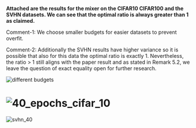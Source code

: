 **Attached are the results for the mixer on the CIFAR10 CIFAR100 and the SVHN datasets. We can see that the optimal ratio is always greater than 1 as claimed.**

Comment-1: We choose smaller budgets for easier datasets to prevent overfit. 

Comment-2: Additionally the SVHN results have higher variance so it is possible that also for this data the optimal ratio is exactly 1. 
Nevertheless, the ratio > 1 still aligns with the paper result and as stated in Remark 5.2, 
we leave the question of exact equality open for further research.  


![different budgets](https://user-images.githubusercontent.com/110481768/182423353-6045e81f-8198-486d-86f3-a50d943f6351.png)


# ![40_epochs_cifar_10](https://user-images.githubusercontent.com/110481768/182423316-caa2abf1-cfb8-44ea-96d7-16bd15429416.png)


![svhn_40](https://user-images.githubusercontent.com/110481768/182423252-6f168f08-1891-408a-aab1-b11fa54ab978.png)

